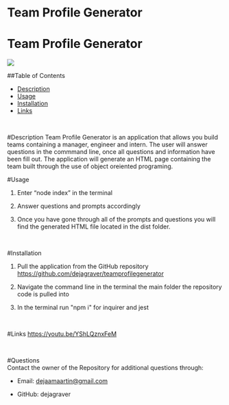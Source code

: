 # Team Profile Generator
 <h1> Team Profile Generator </h1>
  
  <img src = "https://img.shields.io/badge/license-MIT License-brightgreen"><br />

  ##Table of Contents
  * [Description](#Description)
  * [Usage](#Usage)
  * [Installation](#Installation)
  * [Links](#Links)
  <br />

<a name="Description">#Description</a>
  Team Profile Generator is an application that allows you build teams containing a manager, engineer and intern. The user will answer questions in the commmand line, once all questions and information have been fill out. The application will generate an HTML page containing the team built through the use of object oreiented programing. 
 <br />

<a name="Usage">#Usage</a>
1. Enter “node index” in the terminal
2. Answer questions and prompts accordingly
3. Once you have gone through all of the prompts and questions you will find the generated HTML file located in the dist folder. 


    <br />


<a name="Description">#Installation</a>
1. Pull the application from the GitHub repository https://github.com/dejagraver/teamprofilegenerator
2. Navigate the command line in the terminal the main folder the repository code is pulled into
3. In the terminal run "npm i" for inquirer and jest

    <br />

 <a name="Links">#Links</a>
https://youtu.be/YShLQznxFeM

  <br />


  #Questions <br />
  Contact the owner of the Repository for additional questions through:

* Email: dejaamaartin@gmail.com

* GitHub: dejagraver
